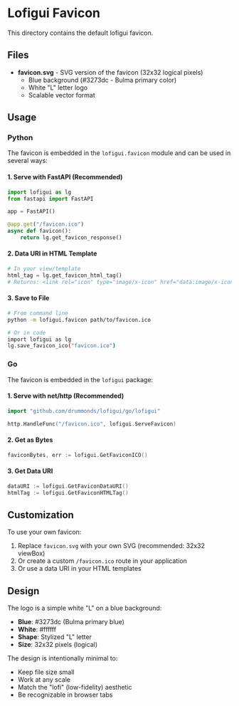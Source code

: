 # Lofigui Favicon

This directory contains the default lofigui favicon.

## Files

- **favicon.svg** - SVG version of the favicon (32x32 logical pixels)
  - Blue background (#3273dc - Bulma primary color)
  - White "L" letter logo
  - Scalable vector format

## Usage

### Python

The favicon is embedded in the `lofigui.favicon` module and can be used in several ways:

#### 1. Serve with FastAPI (Recommended)

```python
import lofigui as lg
from fastapi import FastAPI

app = FastAPI()

@app.get("/favicon.ico")
async def favicon():
    return lg.get_favicon_response()
```

#### 2. Data URI in HTML Template

```python
# In your view/template
html_tag = lg.get_favicon_html_tag()
# Returns: <link rel="icon" type="image/x-icon" href="data:image/x-icon;base64,...">
```

#### 3. Save to File

```bash
# From command line
python -m lofigui.favicon path/to/favicon.ico

# Or in code
import lofigui as lg
lg.save_favicon_ico("favicon.ico")
```

### Go

The favicon is embedded in the `lofigui` package:

#### 1. Serve with net/http (Recommended)

```go
import "github.com/drummonds/lofigui/go/lofigui"

http.HandleFunc("/favicon.ico", lofigui.ServeFavicon)
```

#### 2. Get as Bytes

```go
faviconBytes, err := lofigui.GetFaviconICO()
```

#### 3. Get Data URI

```go
dataURI := lofigui.GetFaviconDataURI()
htmlTag := lofigui.GetFaviconHTMLTag()
```

## Customization

To use your own favicon:

1. Replace `favicon.svg` with your own SVG (recommended: 32x32 viewBox)
2. Or create a custom `/favicon.ico` route in your application
3. Or use a data URI in your HTML templates

## Design

The logo is a simple white "L" on a blue background:
- **Blue**: #3273dc (Bulma primary blue)
- **White**: #ffffff
- **Shape**: Stylized "L" letter
- **Size**: 32x32 pixels (logical)

The design is intentionally minimal to:
- Keep file size small
- Work at any scale
- Match the "lofi" (low-fidelity) aesthetic
- Be recognizable in browser tabs
